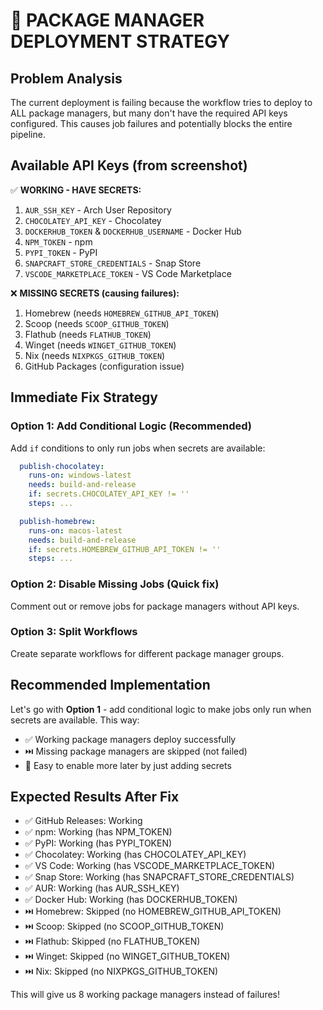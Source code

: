 # 🎯 PACKAGE MANAGER DEPLOYMENT STRATEGY

## Problem Analysis
The current deployment is failing because the workflow tries to deploy to ALL package managers, but many don't have the required API keys configured. This causes job failures and potentially blocks the entire pipeline.

## Available API Keys (from screenshot)
✅ **WORKING - HAVE SECRETS:**
1. `AUR_SSH_KEY` - Arch User Repository
2. `CHOCOLATEY_API_KEY` - Chocolatey 
3. `DOCKERHUB_TOKEN` & `DOCKERHUB_USERNAME` - Docker Hub
4. `NPM_TOKEN` - npm
5. `PYPI_TOKEN` - PyPI  
6. `SNAPCRAFT_STORE_CREDENTIALS` - Snap Store
7. `VSCODE_MARKETPLACE_TOKEN` - VS Code Marketplace

❌ **MISSING SECRETS (causing failures):**
1. Homebrew (needs `HOMEBREW_GITHUB_API_TOKEN`)
2. Scoop (needs `SCOOP_GITHUB_TOKEN`) 
3. Flathub (needs `FLATHUB_TOKEN`)
4. Winget (needs `WINGET_GITHUB_TOKEN`)
5. Nix (needs `NIXPKGS_GITHUB_TOKEN`)
6. GitHub Packages (configuration issue)

## Immediate Fix Strategy

### Option 1: Add Conditional Logic (Recommended)
Add `if` conditions to only run jobs when secrets are available:

```yaml
  publish-chocolatey:
    runs-on: windows-latest
    needs: build-and-release
    if: secrets.CHOCOLATEY_API_KEY != ''
    steps: ...

  publish-homebrew:
    runs-on: macos-latest  
    needs: build-and-release
    if: secrets.HOMEBREW_GITHUB_API_TOKEN != ''
    steps: ...
```

### Option 2: Disable Missing Jobs (Quick fix)
Comment out or remove jobs for package managers without API keys.

### Option 3: Split Workflows
Create separate workflows for different package manager groups.

## Recommended Implementation
Let's go with **Option 1** - add conditional logic to make jobs only run when secrets are available. This way:
- ✅ Working package managers deploy successfully
- ⏭️ Missing package managers are skipped (not failed)
- 🔧 Easy to enable more later by just adding secrets

## Expected Results After Fix
- ✅ GitHub Releases: Working
- ✅ npm: Working (has NPM_TOKEN)
- ✅ PyPI: Working (has PYPI_TOKEN)  
- ✅ Chocolatey: Working (has CHOCOLATEY_API_KEY)
- ✅ VS Code: Working (has VSCODE_MARKETPLACE_TOKEN)
- ✅ Snap Store: Working (has SNAPCRAFT_STORE_CREDENTIALS)
- ✅ AUR: Working (has AUR_SSH_KEY)
- ✅ Docker Hub: Working (has DOCKERHUB_TOKEN)
- ⏭️ Homebrew: Skipped (no HOMEBREW_GITHUB_API_TOKEN)
- ⏭️ Scoop: Skipped (no SCOOP_GITHUB_TOKEN)
- ⏭️ Flathub: Skipped (no FLATHUB_TOKEN)
- ⏭️ Winget: Skipped (no WINGET_GITHUB_TOKEN)
- ⏭️ Nix: Skipped (no NIXPKGS_GITHUB_TOKEN)

This will give us 8 working package managers instead of failures!
